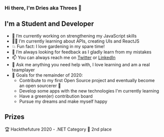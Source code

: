 ### Hi there, I'm Dries aka Threes 👋

## I'm a Student and Developer

- :hammer: I’m currently working on strengthening my JavaScript skills
- 👨‍🎓  I’m currently learning about APIs, creating UIs and ReactJS
- :boom: Fun fact: I love gardening in my spare time!
- 🤔 I’m always looking for feedback as I gladly learn from my mistakes
- 📫 You can always reach me on [Twitter](https://twitter.com/_droes_) or [LinkedIn](https://www.linkedin.com/in/dries-verelst/)
- 💬 Ask me anything you need help with, I love learning and am a real teamplayer
- :goal_net: Goals for the remainder of 2020:
  - Contribute to my first Open Source project and eventually become an open sourcerer 🧙
  - Develop some apps with the new technologies I'm currently learning
  - Have a green(er) contribution board
  - Pursue my dreams and make myself happy

## Prizes
  🏆 Hackthefuture 2020 - .NET Category 🥇 2nd place
